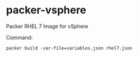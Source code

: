 # packer-vsphere
Packer RHEL 7 Image for vSphere

Command:
```
packer build -var-file=variables.json rhel7.json
```
